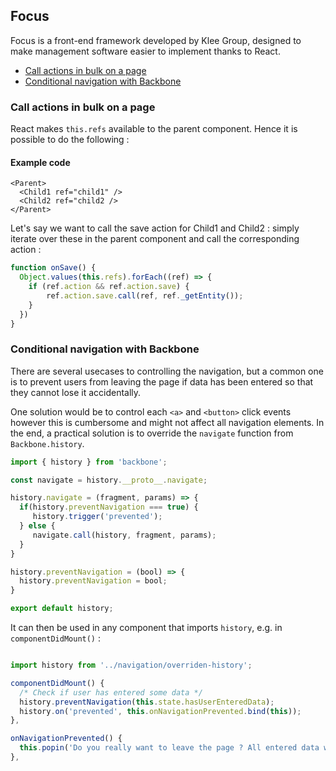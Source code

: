 ## Focus
Focus is a front-end framework developed by Klee Group, designed to make management software easier to implement thanks to React. 

* [Call actions in bulk on a page](#call-actions-in-bulk-on-a-page)
* [Conditional navigation with Backbone](#conditional-navigation-with-backbone)

### Call actions in bulk on a page
React makes `this.refs` available to the parent component. Hence it is possible to do the following :

#### Example code

```JSX
<Parent>
  <Child1 ref="child1" />
  <Child2 ref="child2 />
</Parent>
```

Let's say we want to call the save action for Child1 and Child2 : simply iterate over these in the parent component and call the corresponding action :

```javascript
function onSave() {
  Object.values(this.refs).forEach((ref) => {
    if (ref.action && ref.action.save) {
        ref.action.save.call(ref, ref._getEntity());
    }
  })
}
```

### Conditional navigation with Backbone
There are several usecases to controlling the navigation, but a common one is to prevent users from leaving the page if data has been entered so that they cannot lose it accidentally.

One solution would be to control each `<a>` and `<button>` click events however this is cumbersome and might not affect all navigation elements. In the end, a practical solution is to override the `navigate` function from `Backbone.history`.

```javascript
import { history } from 'backbone';

const navigate = history.__proto__.navigate;

history.navigate = (fragment, params) => {
  if(history.preventNavigation === true) {
     history.trigger('prevented');
  } else {
     navigate.call(history, fragment, params);
  }
}

history.preventNavigation = (bool) => {
  history.preventNavigation = bool;
}

export default history;
```

It can then be used in any component that imports `history`, e.g. in `componentDidMount()` :
```javascript

import history from '../navigation/overriden-history';

componentDidMount() {
  /* Check if user has entered some data */
  history.preventNavigation(this.state.hasUserEnteredData);
  history.on('prevented', this.onNavigationPrevented.bind(this));
},

onNavigationPrevented() {
  this.popin('Do you really want to leave the page ? All entered data will be lost.');
},
```




